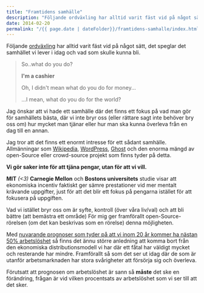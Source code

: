 ```yaml
---
title: "Framtidens samhälle"
description: "Följande ordväxling har alltid varit fäst vid på något sätt, det speglar det samhället vi lever i idag och vad som skulle kunna bli."
date: 2014-02-20
permalink: "/{{ page.date | dateFolder}}/framtidens-samhalle/index.html"  
---
```


Följande [ordväxling](http://wildabundantlife.com/2012/07/no-i-mean-what-do-you-do-for-the-world/) har alltid varit fäst vid på något sätt, det speglar det samhället vi lever i idag och vad som skulle kunna bli.

> So..what do you do?
>
> **I'm a cashier**
>
> Oh, I didn't mean what do you do for money...
>
> ...I mean, what do you do for the world?

Jag önskar att vi hade ett samhälle där det finns ett fokus på vad man gör för samhällets bästa, där vi inte bryr oss (eller rättare sagt inte behöver bry oss om) hur mycket man tjänar eller hur man ska kunna överleva från en dag till en annan.

Jag tror att det finns ett enormt intresse för ett sådant samhälle. Allmänningar som [Wikipedia](https://wikipedia.org), [WordPress](https://wordpress.org), [Ghost](https://ghost.org) och den enorma mängd av open-Source eller crowd-source projekt som finns tyder på detta.

**Vi gör saker inte för att tjäna pengar, utan för att vi vill.**

**MIT** _(<3)_ **Carnegie Mellon** och **Bostons universitets** studie visar att ekonomiska incentiv faktiskt ger sämre prestationer vid mer mentalt krävande uppgifter, just för att det blir ett fokus på pengarna istället för att fokusera på uppgiften.

Vad vi istället bryr oss om är syfte, kontroll (över våra liv/val) och att bli bättre (att bemästra ett område) För mig ger framförallt open-Source-rörelsen (om det kan beskrivas som en rörelse) denna möjligheten.

Med [nuvarande prognoser som tyder på att vi inom 20 år kommer ha nästan 50% arbetslöshet](http://www.expressen.se/nyheter/dokument/robotarna-har-snart-tagit-over-ditt-jobb) så finns det ännu större anledning att komma bort från den ekonomiska distributionsmodell vi har där ett fåtal har väldigt mycket och resterande har mindre. Framförallt så som det ser ut idag där de som är utanför arbetsmarknaden har stora svårigheter att försörja sig och överleva.

Förutsatt att prognosen om arbetslöshet är sann så **måste** det ske en förändring, frågan är vid vilken procentsats av arbetslöshet som vi ser till att det sker.
